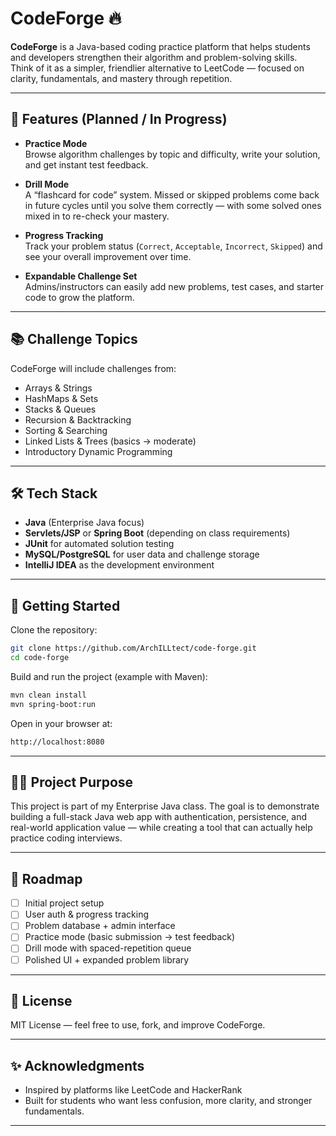 # CodeForge 🔥

**CodeForge** is a Java-based coding practice platform that helps students and developers strengthen their algorithm and problem-solving skills.  
Think of it as a simpler, friendlier alternative to LeetCode — focused on clarity, fundamentals, and mastery through repetition.

---

## 🎯 Features (Planned / In Progress)
- **Practice Mode**  
  Browse algorithm challenges by topic and difficulty, write your solution, and get instant test feedback.

- **Drill Mode**  
  A “flashcard for code” system. Missed or skipped problems come back in future cycles until you solve them correctly — with some solved ones mixed in to re-check your mastery.

- **Progress Tracking**  
  Track your problem status (`Correct`, `Acceptable`, `Incorrect`, `Skipped`) and see your overall improvement over time.

- **Expandable Challenge Set**  
  Admins/instructors can easily add new problems, test cases, and starter code to grow the platform.

---

## 📚 Challenge Topics
CodeForge will include challenges from:
- Arrays & Strings
- HashMaps & Sets
- Stacks & Queues
- Recursion & Backtracking
- Sorting & Searching
- Linked Lists & Trees (basics → moderate)
- Introductory Dynamic Programming

---

## 🛠️ Tech Stack
- **Java** (Enterprise Java focus)
- **Servlets/JSP** or **Spring Boot** (depending on class requirements)
- **JUnit** for automated solution testing
- **MySQL/PostgreSQL** for user data and challenge storage
- **IntelliJ IDEA** as the development environment

---

## 🚀 Getting Started
Clone the repository:
```bash
git clone https://github.com/ArchILLtect/code-forge.git
cd code-forge
```
Build and run the project (example with Maven):
```bash
mvn clean install
mvn spring-boot:run
```

Open in your browser at:
```bash
http://localhost:8080
```

---
## 👩‍💻 Project Purpose
This project is part of my Enterprise Java class.
The goal is to demonstrate building a full-stack Java web app with authentication, persistence, and real-world application value — while creating a tool that can actually help practice coding interviews.

---
## 📌 Roadmap
- [ ] Initial project setup
- [ ] User auth & progress tracking
- [ ] Problem database + admin interface
- [ ] Practice mode (basic submission → test feedback)
- [ ] Drill mode with spaced-repetition queue
- [ ] Polished UI + expanded problem library

---
## 📜 License
MIT License — feel free to use, fork, and improve CodeForge.

---
## ✨ Acknowledgments

- Inspired by platforms like LeetCode and HackerRank
- Built for students who want less confusion, more clarity, and stronger fundamentals.

---